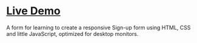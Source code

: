 # **[Live Demo](https://engineman11.github.io/SignUpForm/)**

A form for learning to create a responsive Sign-up form using HTML, CSS and little JavaScript, optimized for desktop monitors.
